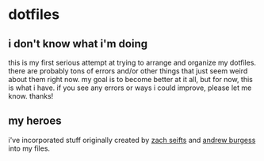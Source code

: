 # dotfiles

## i don't know what i'm doing
this is my first serious attempt at trying to arrange and organize my dotfiles. there are probably tons of errors and/or other things that just seem weird about them right now. my goal is to become better at it all, but for now, this is what i have. if you see any errors or ways i could improve, please let me know. thanks!

## my heroes
i've incorporated stuff originally created by [zach seifts](http://github.com/zachseifts/) and [andrew burgess](http://github.com/andrew8088) into my files.  
